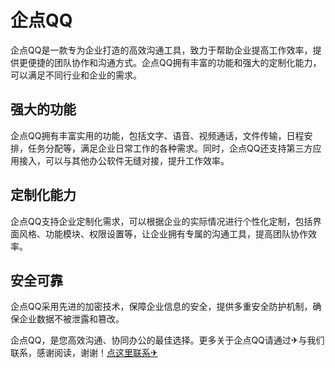 # 企点QQ

企点QQ是一款专为企业打造的高效沟通工具，致力于帮助企业提高工作效率，提供更便捷的团队协作和沟通方式。企点QQ拥有丰富的功能和强大的定制化能力，可以满足不同行业和企业的需求。

## 强大的功能

企点QQ拥有丰富实用的功能，包括文字、语音、视频通话，文件传输，日程安排，任务分配等，满足企业日常工作的各种需求。同时，企点QQ还支持第三方应用接入，可以与其他办公软件无缝对接，提升工作效率。

## 定制化能力

企点QQ支持企业定制化需求，可以根据企业的实际情况进行个性化定制，包括界面风格、功能模块、权限设置等，让企业拥有专属的沟通工具，提高团队协作效率。

## 安全可靠

企点QQ采用先进的加密技术，保障企业信息的安全，提供多重安全防护机制，确保企业数据不被泄露和篡改。

企点QQ，是您高效沟通、协同办公的最佳选择。更多关于企点QQ请通过✈与我们联系，感谢阅读，谢谢！[点这里联系✈](https://cc.k02.cc)